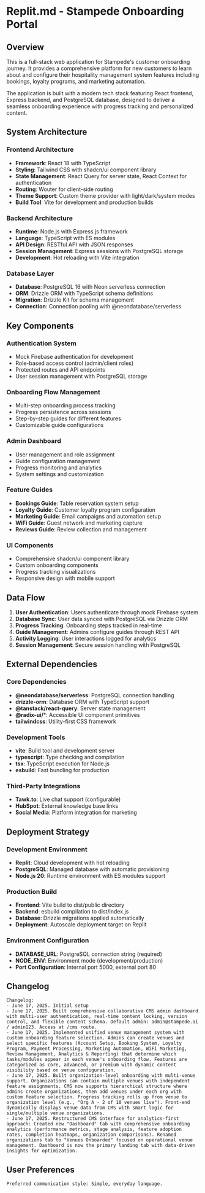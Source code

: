# Replit.md - Stampede Onboarding Portal

## Overview

This is a full-stack web application for Stampede's customer onboarding journey. It provides a comprehensive platform for new customers to learn about and configure their hospitality management system features including bookings, loyalty programs, and marketing automation.

The application is built with a modern tech stack featuring React frontend, Express backend, and PostgreSQL database, designed to deliver a seamless onboarding experience with progress tracking and personalized content.

## System Architecture

### Frontend Architecture
- **Framework**: React 18 with TypeScript
- **Styling**: Tailwind CSS with shadcn/ui component library
- **State Management**: React Query for server state, React Context for authentication
- **Routing**: Wouter for client-side routing
- **Theme Support**: Custom theme provider with light/dark/system modes
- **Build Tool**: Vite for development and production builds

### Backend Architecture
- **Runtime**: Node.js with Express.js framework
- **Language**: TypeScript with ES modules
- **API Design**: RESTful API with JSON responses
- **Session Management**: Express sessions with PostgreSQL storage
- **Development**: Hot reloading with Vite integration

### Database Layer
- **Database**: PostgreSQL 16 with Neon serverless connection
- **ORM**: Drizzle ORM with TypeScript schema definitions
- **Migration**: Drizzle Kit for schema management
- **Connection**: Connection pooling with @neondatabase/serverless

## Key Components

### Authentication System
- Mock Firebase authentication for development
- Role-based access control (admin/client roles)
- Protected routes and API endpoints
- User session management with PostgreSQL storage

### Onboarding Flow Management
- Multi-step onboarding process tracking
- Progress persistence across sessions
- Step-by-step guides for different features
- Customizable guide configurations

### Admin Dashboard
- User management and role assignment
- Guide configuration management
- Progress monitoring and analytics
- System settings and customization

### Feature Guides
- **Bookings Guide**: Table reservation system setup
- **Loyalty Guide**: Customer loyalty program configuration
- **Marketing Guide**: Email campaigns and automation setup
- **WiFi Guide**: Guest network and marketing capture
- **Reviews Guide**: Review collection and management

### UI Components
- Comprehensive shadcn/ui component library
- Custom onboarding components
- Progress tracking visualizations
- Responsive design with mobile support

## Data Flow

1. **User Authentication**: Users authenticate through mock Firebase system
2. **Database Sync**: User data synced with PostgreSQL via Drizzle ORM
3. **Progress Tracking**: Onboarding steps tracked in real-time
4. **Guide Management**: Admins configure guides through REST API
5. **Activity Logging**: User interactions logged for analytics
6. **Session Management**: Secure session handling with PostgreSQL

## External Dependencies

### Core Dependencies
- **@neondatabase/serverless**: PostgreSQL connection handling
- **drizzle-orm**: Database ORM with TypeScript support
- **@tanstack/react-query**: Server state management
- **@radix-ui/***: Accessible UI component primitives
- **tailwindcss**: Utility-first CSS framework

### Development Tools
- **vite**: Build tool and development server
- **typescript**: Type checking and compilation
- **tsx**: TypeScript execution for Node.js
- **esbuild**: Fast bundling for production

### Third-Party Integrations
- **Tawk.to**: Live chat support (configurable)
- **HubSpot**: External knowledge base links
- **Social Media**: Platform integration for marketing

## Deployment Strategy

### Development Environment
- **Replit**: Cloud development with hot reloading
- **PostgreSQL**: Managed database with automatic provisioning
- **Node.js 20**: Runtime environment with ES modules support

### Production Build
- **Frontend**: Vite build to dist/public directory
- **Backend**: esbuild compilation to dist/index.js
- **Database**: Drizzle migrations applied automatically
- **Deployment**: Autoscale deployment target on Replit

### Environment Configuration
- **DATABASE_URL**: PostgreSQL connection string (required)
- **NODE_ENV**: Environment mode (development/production)
- **Port Configuration**: Internal port 5000, external port 80

## Changelog

```
Changelog:
- June 17, 2025. Initial setup
- June 17, 2025. Built comprehensive collaborative CMS admin dashboard with multi-user authentication, real-time content locking, version control, and flexible content schema. Default admin: admin@stampede.ai / admin123. Access at /cms route.
- June 17, 2025. Implemented unified venue management system with custom onboarding feature selection. Admins can create venues and select specific features (Account Setup, Booking System, Loyalty Program, Payment Processing, Marketing Automation, WiFi Marketing, Review Management, Analytics & Reporting) that determine which tasks/modules appear in each venue's onboarding flow. Features are categorized as core, advanced, or premium with dynamic content visibility based on venue configuration.
- June 17, 2025. Built organization-level onboarding with multi-venue support. Organizations can contain multiple venues with independent feature assignments. CMS now supports hierarchical structure where admins create organizations, then add venues under each org with custom feature selection. Progress tracking rolls up from venue to organization level (e.g., "Org A - 2 of 10 venues live"). Front-end dynamically displays venue data from CMS with smart logic for single/multiple venue organizations.
- June 17, 2025. Restructured CMS interface for analytics-first approach: Created new "Dashboard" tab with comprehensive onboarding analytics (performance metrics, stage analysis, feature adoption rates, completion heatmaps, organization comparisons). Renamed organizations tab to "Venues Onboarded" focused on operational venue management. Dashboard is now the primary landing tab with data-driven insights for optimization.
```

## User Preferences

```
Preferred communication style: Simple, everyday language.
```